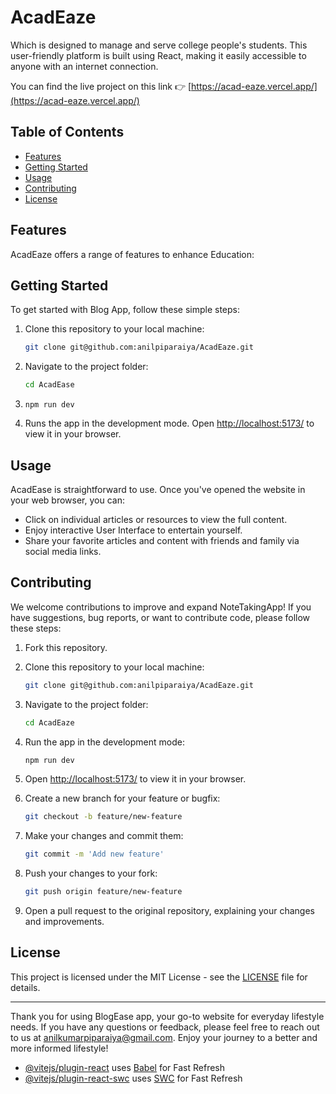 # AcadEaze


Which is designed to manage and serve college people's students. This user-friendly platform is built using React, making it easily accessible to anyone with an internet connection.

You can find the live project on this link 👉
[https://acad-eaze.vercel.app/](https://acad-eaze.vercel.app/)


## Table of Contents

- [Features](#features)
- [Getting Started](#getting-started)
- [Usage](#usage)
- [Contributing](#contributing)
- [License](#license)

## Features

AcadEaze offers a range of features to enhance Education:



## Getting Started

To get started with Blog App, follow these simple steps:

1. Clone this repository to your local machine:
   ```bash
   git clone git@github.com:anilpiparaiya/AcadEaze.git
   ```

2. Navigate to the project folder:
   ```bash
   cd AcadEase
   ```

3. `npm run dev`

4. Runs the app in the development mode. Open [http://localhost:5173/](http://localhost:5173/) to view it in your browser.


## Usage

AcadEase is straightforward to use. Once you've opened the website in your web browser, you can:

- Click on individual articles or resources to view the full content.
- Enjoy interactive User Interface to entertain yourself.
- Share your favorite articles and content with friends and family via social media links.

## Contributing

We welcome contributions to improve and expand NoteTakingApp! If you have suggestions, bug reports, or want to contribute code, please follow these steps:

1. Fork this repository.

2. Clone this repository to your local machine:
   ```bash
   git clone git@github.com:anilpiparaiya/AcadEaze.git
   ```

3. Navigate to the project folder:
   ```bash
   cd AcadEaze
   ```

4. Run the app in the development mode:
   ```bash
   npm run dev
   ```


5.  Open [http://localhost:5173/](http://localhost:5173/) to view it in your browser.

6. Create a new branch for your feature or bugfix:
   ```bash
   git checkout -b feature/new-feature
   ```
7. Make your changes and commit them:
   ```bash
   git commit -m 'Add new feature'
   ```
8. Push your changes to your fork:
   ```bash
   git push origin feature/new-feature
   ```
9. Open a pull request to the original repository, explaining your changes and improvements.

## License

This project is licensed under the MIT License - see the [LICENSE](LICENSE) file for details.

---

Thank you for using BlogEase app, your go-to website for everyday lifestyle needs. If you have any questions or feedback, please feel free to reach out to us at [anilkumarpiparaiya@gmail.com](mailto:anilkumarpiparaiya@gmail.com). Enjoy your journey to a better and more informed lifestyle!





- [@vitejs/plugin-react](https://github.com/vitejs/vite-plugin-react/blob/main/packages/plugin-react/README.md) uses [Babel](https://babeljs.io/) for Fast Refresh
- [@vitejs/plugin-react-swc](https://github.com/vitejs/vite-plugin-react-swc) uses [SWC](https://swc.rs/) for Fast Refresh